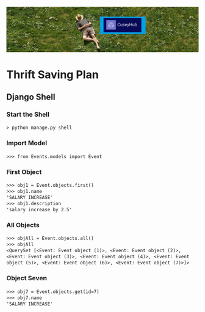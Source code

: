 ![CuseyHub](https://github.com/cusey/ImageForWiki/blob/master/Logos/CuseyHub_Banner_Small.jpg)

# Thrift Saving Plan

## Django Shell     

### Start the Shell    
```
> python manage.py shell
```

### Import Model    

```
>>> from Events.models import Event
```

### First Object       

```
>>> obj1 = Event.objects.first()
>>> obj1.name
'SALARY INCREASE'
>>> obj1.description
'salary increase by 2.5'
```

### All Objects      
```
>>> objAll = Event.objects.all()
>>> objAll
<QuerySet [<Event: Event object (1)>, <Event: Event object (2)>, <Event: Event object (3)>, <Event: Event object (4)>, <Event: Event object (5)>, <Event: Event object (6)>, <Event: Event object (7)>]>
```

### Object Seven      
```
>>> obj7 = Event.objects.get(id=7)
>>> obj7.name
'SALARY INCREASE'
```